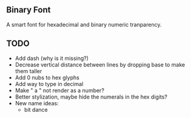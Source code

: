 ## Binary Font
A smart font for hexadecimal and binary numeric tranparency.

## TODO
- Add dash (why is it missing?)
- Decrease vertical distance between lines by dropping base to make them taller
- Add 0 nubs to hex glyphs
- Add way to type in decimal
- Make " a " not render as a number?
- Better stylization, maybe hide the numerals in the hex digits?
- New name ideas:
    - bit dance
